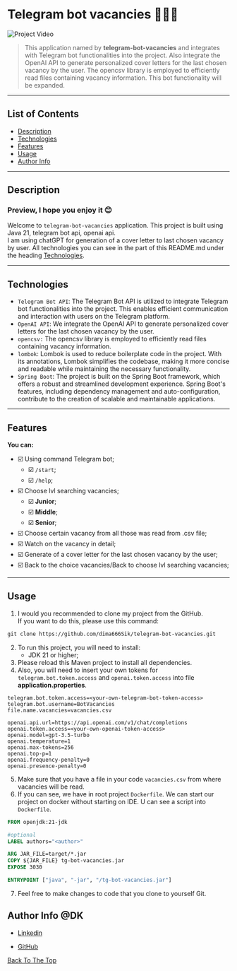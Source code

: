# Telegram bot vacancies 🤖💬🎉

![Project Video](src/main/resources/github/gif/tg-bot-vacancies.gif)


> This application named by **telegram-bot-vacancies** and integrates with Telegram bot functionalities into the project.
> Also integrate the OpenAI API to generate personalized cover letters for the last chosen vacancy by the user.
> The opencsv library is employed to efficiently read files containing vacancy information.
> This bot functionality will be expanded.
---

## List of Contents

- [Description](#description)
- [Technologies](#technologies)
- [Features](#features)
- [Usage](#usage)
- [Author Info](#author-info)

---

## Description

### Preview, I hope you enjoy it 😊

Welcome to `telegram-bot-vacancies` application.
This project is built using Java 21, telegram bot api, openai api.<br>
I am using chatGPT for generation of a cover letter to last chosen vacancy by user. 
All technologies you can see in the part of this README.md 
under the heading [Technologies](#technologies).

---

## Technologies
- `Telegram Bot API`: The Telegram Bot API is utilized to integrate Telegram bot functionalities into the project. This enables efficient communication and interaction with users on the Telegram platform.
- `OpenAI API`: We integrate the OpenAI API to generate personalized cover letters for the last chosen vacancy by the user.
- `opencsv:` The opencsv library is employed to efficiently read files containing vacancy information.
- `lombok`: Lombok is used to reduce boilerplate code in the project. With its annotations, Lombok simplifies the codebase, making it more concise and readable while maintaining the necessary functionality.
- `Spring Boot`: The project is built on the Spring Boot framework, which offers a robust and streamlined development experience. Spring Boot's features, including dependency management and auto-configuration, contribute to the creation of scalable and maintainable applications.
---

## Features
**You can:**
- ☑️️ Using command Telegram bot;
   - ☑️ `/start`;
   - ☑️ `/help`;
- ☑️ Choose lvl searching vacancies;
   - ☑️ **Junior**;
   - ☑️ **Middle**;
   - ☑️ **Senior**;
- ☑️ Choose certain vacancy from all those was read from .csv file;
- ☑️ Watch on the vacancy in detail;
- ☑️ Generate of a cover letter for the last chosen vacancy by the user;
- ☑️ Back to the choice vacancies/Back to choose lvl searching vacancies;
---

## Usage

1. I would you recommended to clone my project from the GitHub.
   <br> If you want to do this, please use this command:

```md  
git clone https://github.com/dima666Sik/telegram-bot-vacancies.git
```
2. To run this project, you will need to install:
    - JDK 21 or higher;
3. Please reload this Maven project to install all dependencies.
4. Also, you will need to insert your own tokens for `telegram.bot.token.access` 
and `openai.token.access` into file **application.properties**.
```properties
telegram.bot.token.access=<your-own-telegram-bot-token-access>
telegram.bot.username=BotVacancies
file.name.vacancies=vacancies.csv

openai.api.url=https://api.openai.com/v1/chat/completions
openai.token.access=<your-own-openai-token-access>
openai.model=gpt-3.5-turbo
openai.temperature=1
openai.max-tokens=256
openai.top-p=1
openai.frequency-penalty=0
openai.presence-penalty=0
```
5. Make sure that you have a file in your code `vacancies.csv` from where vacancies will be read.
6. If you can see, we have in root project `Dockerfile`. We can start our project on docker without starting on IDE.
U can see a script into `Dockerfile`.
```dockerfile
FROM openjdk:21-jdk

#optional
LABEL authors="<author>"  

ARG JAR_FILE=target/*.jar
COPY ${JAR_FILE} tg-bot-vacancies.jar
EXPOSE 3030

ENTRYPOINT ["java", "-jar", "/tg-bot-vacancies.jar"]
```
7. Feel free to make changes to code that you clone to yourself Git.

## Author Info @DK

- [Linkedin](https://www.linkedin.com)

- [GitHub](https://github.com/dima666Sik)

[Back To The Top](#telegram-bot-with-vacancies)